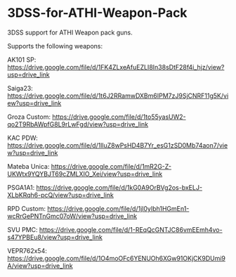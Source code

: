 # 3DSS-for-ATHI-Weapon-Pack
3DSS support for ATHI Weapon pack guns.

Supports the following weapons:

AK101 SP: https://drive.google.com/file/d/1FK4ZLxeAfuEZLI8In38sDtF28f4i_hjz/view?usp=drive_link

Saiga23: https://drive.google.com/file/d/1t6J2RRamwDXBm6IPM7zJ9SjCNRF11g5K/view?usp=drive_link

Groza Custom: https://drive.google.com/file/d/1to55yasUW2-qo2T9RbAWpfG8L9rLwFgd/view?usp=drive_link

KAC PDW: https://drive.google.com/file/d/1lluZ8wPsHD4B7Yr_esG1zSD0Mb74aon7/view?usp=drive_link

Mateba Unica: https://drive.google.com/file/d/1mR2G-Z-UKWtx9YQYBJT69cZMLXIO_Xei/view?usp=drive_link

PSGA1A1: https://drive.google.com/file/d/1kG0A9OrBVg2os-bxELJ-XLbKRqh6-pcQ/view?usp=drive_link

RPD Custom: https://drive.google.com/file/d/1jl0yIbh1HGmEn1-wcRrGePNTnGmc07oW/view?usp=drive_link

SVU PMC: https://drive.google.com/file/d/1-REqQcGNTJC86vmEEmh4vo-s47YPBEu8/view?usp=drive_link

VEPR762x54: https://drive.google.com/file/d/1O4moOFc6YENUOh6XGw91OKjCK9DUmi9A/view?usp=drive_link
